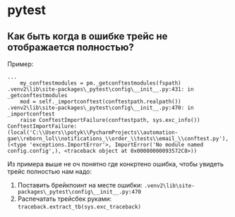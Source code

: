 # pytest

## Как быть когда в ошибке трейс не отображается полностью?

Пример:

```
...
    my_conftestmodules = pm._getconftestmodules(fspath)
.venv2\lib\site-packages\_pytest\config\__init__.py:431: in _getconftestmodules
    mod = self._importconftest(conftestpath.realpath())
.venv2\lib\site-packages\_pytest\config\__init__.py:470: in _importconftest
    raise ConftestImportFailure(conftestpath, sys.exc_info())
ConftestImportFailure: (local('C:\\Users\\potyk\\PycharmProjects\\automation-gae\\reborn_lol\\notifications_\\order_\\tests\\email_\\conftest.py'), (<type 'exceptions.ImportError'>, ImportError('No module named config.config',), <traceback object at 0x00000000093572C8>))
```

Из примера выше не оч понятно где конкртено ошибка, чтобы увидеть трейс полностью нам надо:

1. Поставить брейкпоинт на месте ошибки: `.venv2\lib\site-packages\_pytest\config\__init__.py:470`
2. Распечатать трейсбек руками: `traceback.extract_tb(sys.exc_traceback)`